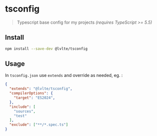 # tsconfig

> Typescript base config for my projects *(requires TypeScript >= 5.5)*

## Install

```sh
npm install --save-dev @lvlte/tsconfig
```

## Usage

In `tsconfig.json` use `extends` and override as needed, eg. :

```json
{
  "extends": "@lvlte/tsconfig",
  "compilerOptions": {
    "target": "ES2024",
  },
  "include": [
    "sources",
    "test"
  ],
  "exclude": ["**/*.spec.ts"]
}
```
